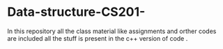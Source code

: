 # Data-structure-CS201-
In this repository all the class material like assignments and orther codes are included all the stuff is present in the c++ version of code .
